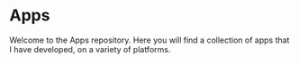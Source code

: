 # Apps
Welcome to the Apps repository. Here you will find a collection of apps that I have developed, on a variety of platforms.
